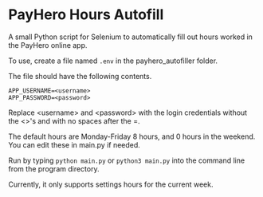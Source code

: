 # PayHero Hours Autofill
A small Python script for Selenium to automatically fill out hours worked in the PayHero online app.

To use, create a file named `.env` in the payhero_autofiller folder.

The file should have the following contents.

```
APP_USERNAME=<username>
APP_PASSWORD=<password>
```

Replace \<username> and \<password> with the login credentials without the <>'s and with no spaces after the =.

The default hours are Monday-Friday 8 hours, and 0 hours in the weekend. You can edit these in main.py if needed.

Run by typing `python main.py` or `python3 main.py` into the command line from the program directory.

Currently, it only supports settings hours for the current week.
